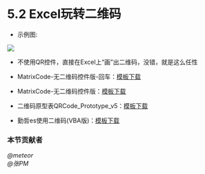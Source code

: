 # 5.2 Excel玩转二维码
- 示例图:

![](./5.2.jpg)

- 不使用QR控件，直接在Excel上“画”出二维码，没错，就是这么任性
  
 * MatrixCode-无二维码控件版-回车：[模板下载](c5/02/5.2.1.xls ':ignore')

 * MatrixCode-无二维码控件版：[模板下载](c5/02/5.2.2.xls ':ignore')

 * 二维码原型表QRCode_Prototype_v5：[模板下载](c5/02/5.2.3.xlsm ':ignore')

 * 勤哲es使用二维码(VBA版)：[模板下载](c5/02/5.2.4.zip ':ignore')


### 本节贡献者
*@meteor*  
*@张PM*
